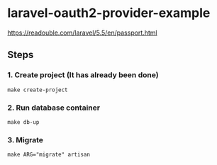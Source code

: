 # laravel-oauth2-provider-example
https://readouble.com/laravel/5.5/en/passport.html

## Steps
### 1. Create project (It has already been done)
    make create-project
### 2. Run database container
    make db-up
### 3. Migrate
    make ARG="migrate" artisan
    
